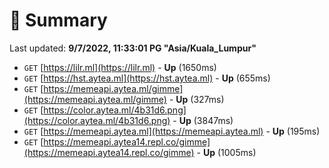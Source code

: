 # 📖 Summary
Last updated: **9/7/2022, 11:33:01 PG "Asia/Kuala_Lumpur"**

- `GET` [https://lilr.ml](https://lilr.ml) - **Up** (1650ms)
- `GET` [https://hst.aytea.ml](https://hst.aytea.ml) - **Up** (655ms)
- `GET` [https://memeapi.aytea.ml/gimme](https://memeapi.aytea.ml/gimme) - **Up** (327ms)
- `GET` [https://color.aytea.ml/4b31d6.png](https://color.aytea.ml/4b31d6.png) - **Up** (3847ms)
- `GET` [https://memeapi.aytea.ml](https://memeapi.aytea.ml) - **Up** (195ms)
- `GET` [https://memeapi.aytea14.repl.co/gimme](https://memeapi.aytea14.repl.co/gimme) - **Up** (1005ms)

